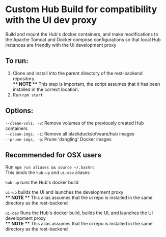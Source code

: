 # Custom Hub Build for compatibility with the UI dev proxy
Build and mount the Hub's docker containers, and make modifications to the Apache Tomcat and Docker compose configurations so that local Hub instances are friendly with the UI development proxy

## To run:
1. Clone and install into the parent directory of the rest-backend repository. 
<br><b>** NOTE **</b> This step is important, the script assumes that it has been installed in the correct location.
2. Run ```npm start```

## Options:
```--clean-vols, -v```: Remove volumes of the previously created Hub containers
<br>```--clean-imgs, -i```: Remove all blackducksoftware/hub images
<br>```--prune-imgs, -p```: Prune 'dangling' Docker images

## Recommended for OSX users
Run ```npm run aliases && source ~/.bashrc```
<br> This binds the `hub-up` and `ui-dev` aliases

`hub-up` runs the Hub's docker build

`ui-up` builds the UI and launches the development proxy
<br><b> ** NOTE ** </b> This alias assumes that the ui repo is installed in the same directory as the rest-backend

`ui-dev` Runs the Hub's docker build, builds the UI, and launches the UI development proxy 
<br><b> ** NOTE ** </b> This alias assumes that the ui repo is installed in the same directory as the rest-backend

